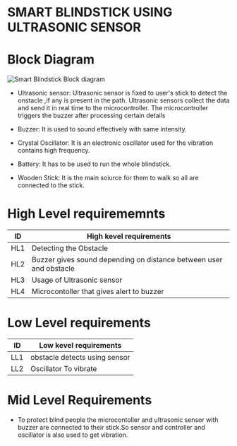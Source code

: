 # SMART BLINDSTICK USING ULTRASONIC SENSOR
# Block Diagram


![Smart Blindstick Block diagram](https://user-images.githubusercontent.com/85921878/154840562-6a8007bf-fc96-449c-8e55-f1b424aa4baf.jpeg)


* Ultrasonic sensor: Ultrasonic sensor is fixed to user's stick to detect the onstacle ,if any is present in the path. Ultrasonic sensors  collect the data and send it in real time       to the microcontroller. The  microcontroller triggers the buzzer after processing certain details

* Buzzer: It is used to sound effectively with same intensity.

* Crystal Oscillator: It is an electronic oscillator  used for the vibration contains high frequency.

* Battery: It has to be used to run the whole blindstick.

* Wooden Stick: It is the main soiurce for them to walk so all are connected to the stick.

# High Level requirememnts

|ID|High kevel requirements|
|----|----------------------------| 
|HL1|Detecting the Obstacle|
|HL2|Buzzer gives sound depending on distance between user and obstacle|
|HL3|Usage of Ultrasonic sensor|
|HL4|Microcontoller that gives alert to buzzer|


# Low Level requirements
|ID|Low kevel requirements|
|----|----------------------------| 
|LL1|obstacle detects using sensor|
|LL2|Oscillator To vibrate|

# Mid Level Requirements
* To protect blind people the microcontoller and ultrasonic sensor with buzzer are connected to their stick.So sensor and controller and oscillator is also used to get vibration.
